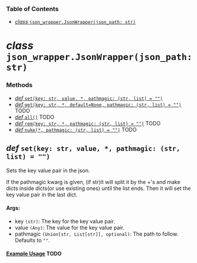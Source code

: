 ### Table of Contents
* [*class* `json_wrapper.JsonWrapper(json_path: str)`](https://github.com/RGBCube/json-wrapper/tree/main/docs#class-json_wrapperjsonwrapperjson_path-str)
# *class* `json_wrapper.JsonWrapper(json_path: str)`
### Methods
* [*def* `set(key: str, value, *, pathmagic: (str, list) = "")`](https://github.com/RGBCube/json-wrapper/tree/main/docs#def-setkey-str-value--pathmagic-str-list--)
* [*def* `get(key: str, *, default=None, pathmagic: (str, list) = "")`]() TODO
* [*def* `all()`]() TODO
* [*def* `rem(key: str, *, pathmagic: (str, list) = "")`]() TODO
* [*def* `nuke(*, pathmagic: (str, list) = "")`]() TODO
## *def* `set(key: str, value, *, pathmagic: (str, list) = "")`
Sets the key value pair in the json.

If the pathmagic kwarg is given, (if str)it will split it by the +'s and make dicts inside dicts(or use existing ones) until the list ends. Then it will set the key value pair in the last dict.

#### Args:
* key `(str)`: The key for the key value pair.
* value `(Any)`: The value for the key value pair.
* pathmagic `(Union[str, List[str]], optional)`: The path to follow. Defaults to `""`.

#### [Example Usage]() TODO
